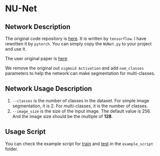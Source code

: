 # NU-Net
## Network Description
The original code repository is [here](https://github.com/CGPxy/NU-net). It is written by `tensorflow`. I have rewritten it by `pytorch`. You can simply copy the `NUNet.py` to your project and use it.

The user original paper is [here](https://arxiv.org/abs/2209.07193)

We remove the original out `sigmoid Activation` and add `num_classes` parameters to help the network can make segmentation for multi-classes.  

## Network Usage Description
1. `--classes` is the number of classes in the dataset. For simple image segmentation, it is 2. For multi-classes, it is the number of classes.
2. `--image_size` is the size of the input image. The default value is 256. And the image size should be the multiple of **128**.


## Usage Script
You can check the example script for [train](../../example_script/nunet_train.sh) and [test](../../example_script/nunet_test.sh) in the `example_script` folder.